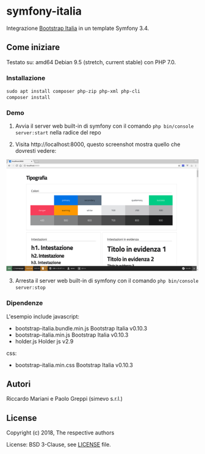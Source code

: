 # symfony-italia

Integrazione <a href="https://github.com/italia/bootstrap-italia" target="_blank">Bootstrap Italia</a> in un template Symfony 3.4.	

## Come iniziare

Testato su: amd64 Debian 9.5 (stretch, current stable) con PHP 7.0.

### Installazione

```
sudo apt install composer php-zip php-xml php-cli
composer install
```

### Demo

  1. Avvia il server web built-in di symfony con il comando `php bin/console server:start` nella radice del repo

  2. Visita http://localhost:8000, questo screenshot mostra quello che dovresti vedere:

![img](images/screenshot.png)

  3. Arresta il server web built-in di symfony con il comando `php bin/console server:stop`

### Dipendenze  
L'esempio include
javascript:
- bootstrap-italia.bundle.min.js Bootstrap Italia v0.10.3
- bootstrap-italia.min.js Bootstrap Italia v0.10.3
- holder.js Holder js v2.9

css:
- bootstrap-italia.min.css Bootstrap Italia v0.10.3

## Autori

Riccardo Mariani e Paolo Greppi (simevo s.r.l.)

## License

Copyright (c) 2018, The respective authors

License: BSD 3-Clause, see [LICENSE](LICENSE) file.
